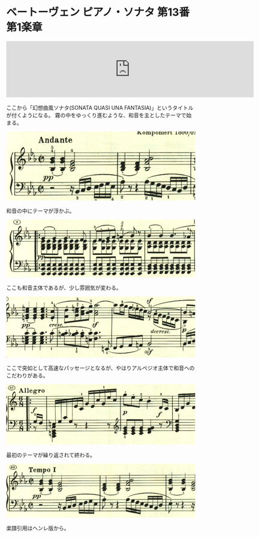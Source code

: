 # ベートーヴェン ピアノ・ソナタ 第13番 第1楽章

<iframe allow="autoplay *; encrypted-media *;" frameborder="0" height="150" sandbox="allow-forms allow-popups allow-same-origin allow-scripts allow-top-navigation-by-user-activation" src="https://embed.music.apple.com/us/album/piano-sonata-no-13-in-e-flat-major-op-27-no-1-quasi/1272663034?i=1272663705&app=music" width="660"></iframe>

ここから「幻想曲風ソナタ(SONATA QUASI UNA FANTASIA)」というタイトルが付くようになる。
霧の中をゆっくり進むような、和音を主としたテーマで始まる。

<img src="696.jpg">

和音の中にテーマが浮かぶ。

<img src="697.jpg">

ここも和音主体であるが、少し雰囲気が変わる。

<img src="698.jpg">

ここで突如として高速なパッセージとなるが、やはりアルペジオ主体で和音へのこだわりがある。

<img src="699.jpg">

最初のテーマが繰り返されて終わる。

<img src="695.jpg">

楽譜引用はヘンレ版から。
